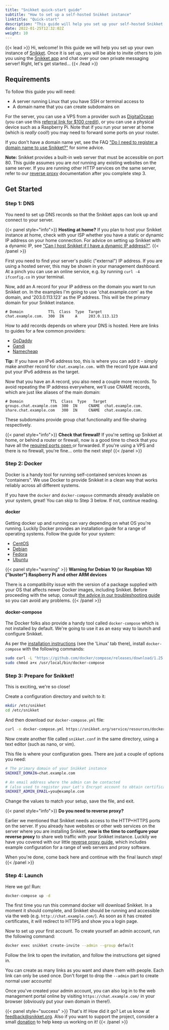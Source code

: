 ```yaml
---
title: "Snikket quick-start guide"
subtitle: "How to set up a self-hosted Snikket instance"
linktitle: "Quick-start"
description: "This guide will help you set up your self-hosted Snikket instance."
date: 2022-01-25T12:32:02Z
weight: 10
---
```


{{< lead >}}
Hi, welcome! In this guide we will help you set up your own instance of [Snikket](/service/). Once it is set up,
you will be able to invite others to join you using the [Snikket app](/app/) and chat over your own
private messaging server!
Right, let's get started...
{{< /lead >}}

## Requirements

To follow this guide you will need:

 - A server running Linux that you have SSH or terminal access to
 - A domain name that you can create subdomains on

For the server, you can use a VPS from a provider such as [DigitalOcean](https://digitalocean.com/) (you can use this [referral link for $100 credit](https://m.do.co/c/3ade5a32d0e0)),
or you can use a physical device such as a Raspberry Pi. Note that if you run your server at home (which is _really_ cool!) you may need to forward some ports on your
router.

If you don't have a domain name yet, see the FAQ ["Do I need to register a domain name to use Snikket?"](https://snikket.org/faq/#q-do-i-need-to-register-a-domain-name-to-use-snikket)
for some advice.

**Note:** Snikket provides a built-in web server that must be accessible on port 80. This guide assumes you are _not_ running any existing
websites on the same server. If you are running other HTTP services on the same server, refer to our [reverse proxy](../..//advanced/reverse_proxy/)
documentation after you complete step 3.

## Get Started

### Step 1: DNS

You need to set up DNS records so that the Snikket apps can look up and connect to your server.

{{< panel style="info">}}
**Hosting at home?**
If you plan to host your Snikket instance at home, check with your ISP whether you have a static or dynamic IP address on your home connection.
For advice on setting up Snikket with a dynamic IP, see ["Can I host Snikket if I have a dynamic IP address?"](https://snikket.org/faq/#q-can-i-host-snikket-if-i-have-a-dynamic-ip-address).
{{< /panel >}}

First you need to find your server's public ("external") IP address. If you are using a hosted server, this may be shown in your management dashboard.
At a pinch you can use an online service, e.g. by running `curl -4 ifconfig.co` in your terminal.

Now, add an A record for your IP address on the domain you want to run Snikket on. In the examples I'm going to use 'chat.example.com' as the domain,
and '203.0.113.123' as the IP address. This will be the primary domain for your Snikket instance.

```
# Domain           TTL  Class  Type  Target
chat.example.com.  300  IN     A     203.0.113.123
```

How to add records depends on where your DNS is hosted. Here are links to guides for a few common providers:

- [GoDaddy](https://uk.godaddy.com/help/add-an-a-record-19238)
- [Gandi](https://docs.gandi.net/en/domain_names/faq/record_types/a_record.html)
- [Namecheap](https://www.namecheap.com/support/knowledgebase/article.aspx/319/2237/how-can-i-set-up-an-a-address-record-for-my-domain)

**Tip:** If you have an IPv6 address too, this is where you can add it - simply make another record for `chat.example.com.` with the record
type `AAAA` and put your IPv6 address as the target.

Now that you have an A record, you also need a couple more records. To avoid repeating the IP address everywhere, we'll use CNAME records,
which are just like aliases of the main domain:

```
# Domain            TTL  Class  Type   Target
groups.chat.example.com  300  IN     CNAME  chat.example.com.
share.chat.example.com   300  IN     CNAME  chat.example.com.
```

These subdomains provide group chat functionality and file-sharing respectively.

{{< panel style="info">}}
**Check that firewall!**
If you're setting up Snikket at home, or behind a router or firewall, now is a good time to check that you have all the [required ports open
](../../advanced/firewall/) or forwarded. If you're using a VPS and there is no
firewall, you're fine... onto the next step!
{{< /panel >}}

### Step 2: Docker

Docker is a handy tool for running self-contained services known as "containers". We use Docker to provide Snikket
in a clean way that works reliably across all different systems.

If you have the `docker` and `docker-compose` commands already available on your system, great! You can skip to Step 3 below. If not, continue reading.

#### docker

Getting docker up and running can vary depending on what OS you're running. Luckily Docker provides an installation guide
for a range of operating systems. Follow the guide for your system:

- [CentOS](https://docs.docker.com/install/linux/docker-ce/centos/)
- [Debian](https://docs.docker.com/install/linux/docker-ce/debian/)
- [Fedora](https://docs.docker.com/install/linux/docker-ce/fedora/)
- [Ubuntu](https://docs.docker.com/install/linux/docker-ce/ubuntu/)

{{< panel style="warning" >}}
**Warning for Debian 10 (or Raspbian 10) ("buster") Raspberry Pi and other ARM devices**

There is a compatibility issue with the version of a package supplied with your OS that
affects newer Docker images, including Snikket. Before proceeding with the setup, consult
[the advice in our troubleshooting guide](../troubleshooting/#problems-on-debianraspbian-10-buster-on-raspberry-pi-or-arm-devices)
so you can avoid any problems.
{{< /panel >}}

#### docker-compose

The Docker folks also provide a handy tool called `docker-compose` which is not installed by default. We're going to use it
as an easy way to launch and configure Snikket.

As per the [installation instructions](https://docs.docker.com/compose/install/) (see the 'Linux' tab there), install
`docker-compose` with the following commands:

```bash
sudo curl -L "https://github.com/docker/compose/releases/download/1.25.3/docker-compose-$(uname -s)-$(uname -m)" -o /usr/local/bin/docker-compose
sudo chmod a+x /usr/local/bin/docker-compose
```

### Step 3: Prepare for Snikket!

This is exciting, we're so close!

Create a configuration directory and switch to it:

```bash
mkdir /etc/snikket
cd /etc/snikket
```

And then download our `docker-compose.yml` file:

```bash
curl -o docker-compose.yml https://snikket.org/service/resources/docker-compose.beta.yml
```

Now create another file called `snikket.conf` in the same directory, using a text editor (such as nano, or vim).

This file is where your configuration goes. There are just a couple of options you need:

```bash
# The primary domain of your Snikket instance
SNIKKET_DOMAIN=chat.example.com

# An email address where the admin can be contacted
# (also used to register your Let's Encrypt account to obtain certificates)
SNIKKET_ADMIN_EMAIL=you@example.com
```

Change the values to match your setup, save the file, and exit.

{{< panel style="info">}}
**Do you need to reverse proxy?**

Earlier we mentioned that Snikket needs access to the HTTP+HTTPS ports on the server. If you already
have websites or other web services on the server where you are installing Snikket, **now is
the time to configure your reverse proxy** to share web traffic with your Snikket instance.
Luckily we have you covered with our little [reverse proxy guide](../../advanced/reverse_proxy/),
which includes example configuration for a range of web servers and proxy software.

When you're done, come back here and continue with the final launch step!
{{< /panel >}}

### Step 4: Launch

Here we go! Run:

```bash
docker-compose up -d
```

The first time you run this command docker will download Snikket. In a moment it should complete,
and Snikket should be running and accessible via the web (e.g. `http://chat.example.com/`). As
soon as it has created certificates, it will redirect to HTTPS and show you a login page.

Now to set up your first account. To create yourself an admin account, run the following command:

```bash
docker exec snikket create-invite --admin --group default
```

Follow the link to open the invitation, and follow the instructions get signed in.

You can create as many links as you want and share them with people. Each link can
only be used once. Don't forget to drop the `--admin` part to create normal user accounts!

Once you've created your admin account, you can also log in to the web management portal
online by visiting `https://chat.example.com/` in your browser (obviously put your own
domain in there!).

{{< panel style="success" >}}
That's it! How did it go? Let us know at feedback@snikket.org. Also if you want to support
the project, consider a small [donation](/donate/) to help keep us working on it!
{{< /panel >}}
